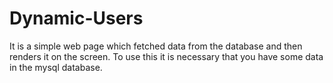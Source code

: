 # Dynamic-Users
It is a simple web page which fetched data from the database and then renders it on the screen.
To use this it is necessary that you have some data in the mysql database.
